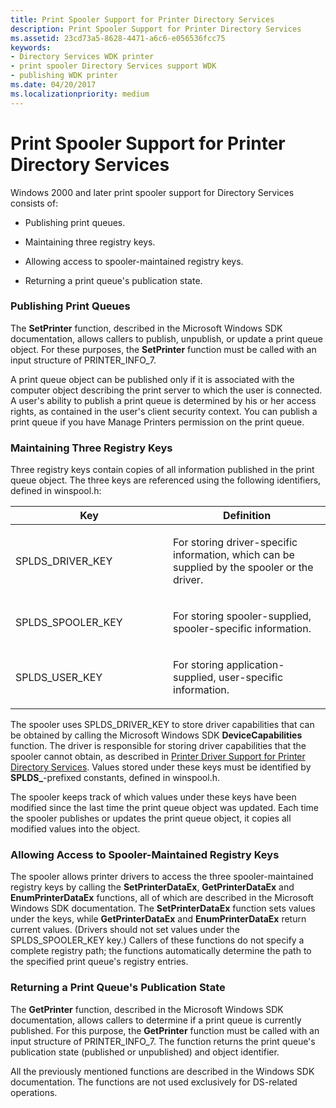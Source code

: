 ```yaml
---
title: Print Spooler Support for Printer Directory Services
description: Print Spooler Support for Printer Directory Services
ms.assetid: 23cd73a5-8628-4471-a6c6-e056536fcc75
keywords:
- Directory Services WDK printer
- print spooler Directory Services support WDK
- publishing WDK printer
ms.date: 04/20/2017
ms.localizationpriority: medium
---
```


# Print Spooler Support for Printer Directory Services





Windows 2000 and later print spooler support for Directory Services consists of:

-   Publishing print queues.

-   Maintaining three registry keys.

-   Allowing access to spooler-maintained registry keys.

-   Returning a print queue's publication state.

### <a href="" id="ddk-publishing-print-queues-gg"></a>Publishing Print Queues

The **SetPrinter** function, described in the Microsoft Windows SDK documentation, allows callers to publish, unpublish, or update a print queue object. For these purposes, the **SetPrinter** function must be called with an input structure of PRINTER\_INFO\_7.

A print queue object can be published only if it is associated with the computer object describing the print server to which the user is connected. A user's ability to publish a print queue is determined by his or her access rights, as contained in the user's client security context. You can publish a print queue if you have Manage Printers permission on the print queue.

### <a href="" id="ddk-maintaining-three-registry-keys-gg"></a>Maintaining Three Registry Keys

Three registry keys contain copies of all information published in the print queue object. The three keys are referenced using the following identifiers, defined in winspool.h:

<table>
<colgroup>
<col width="50%" />
<col width="50%" />
</colgroup>
<thead>
<tr class="header">
<th>Key</th>
<th>Definition</th>
</tr>
</thead>
<tbody>
<tr class="odd">
<td><p>SPLDS_DRIVER_KEY</p></td>
<td><p>For storing driver-specific information, which can be supplied by the spooler or the driver.</p></td>
</tr>
<tr class="even">
<td><p>SPLDS_SPOOLER_KEY</p></td>
<td><p>For storing spooler-supplied, spooler-specific information.</p></td>
</tr>
<tr class="odd">
<td><p>SPLDS_USER_KEY</p></td>
<td><p>For storing application-supplied, user-specific information.</p></td>
</tr>
</tbody>
</table>

 

The spooler uses SPLDS\_DRIVER\_KEY to store driver capabilities that can be obtained by calling the Microsoft Windows SDK **DeviceCapabilities** function. The driver is responsible for storing driver capabilities that the spooler cannot obtain, as described in [Printer Driver Support for Printer Directory Services](printer-driver-support-for-printer-directory-services.md). Values stored under these keys must be identified by **SPLDS\_**-prefixed constants, defined in winspool.h.

The spooler keeps track of which values under these keys have been modified since the last time the print queue object was updated. Each time the spooler publishes or updates the print queue object, it copies all modified values into the object.

### <a href="" id="ddk-allowing-access-to-spooler-maintained-registry-keys-gg"></a>Allowing Access to Spooler-Maintained Registry Keys

The spooler allows printer drivers to access the three spooler-maintained registry keys by calling the **SetPrinterDataEx**, **GetPrinterDataEx** and **EnumPrinterDataEx** functions, all of which are described in the Microsoft Windows SDK documentation. The **SetPrinterDataEx** function sets values under the keys, while **GetPrinterDataEx** and **EnumPrinterDataEx** return current values. (Drivers should not set values under the SPLDS\_SPOOLER\_KEY key.) Callers of these functions do not specify a complete registry path; the functions automatically determine the path to the specified print queue's registry entries.

### <a href="" id="ddk-returning-a-print-queues-publication-state-gg"></a>Returning a Print Queue's Publication State

The **GetPrinter** function, described in the Microsoft Windows SDK documentation, allows callers to determine if a print queue is currently published. For this purpose, the **GetPrinter** function must be called with an input structure of PRINTER\_INFO\_7. The function returns the print queue's publication state (published or unpublished) and object identifier.

All the previously mentioned functions are described in the Windows SDK documentation. The functions are not used exclusively for DS-related operations.

 

 




